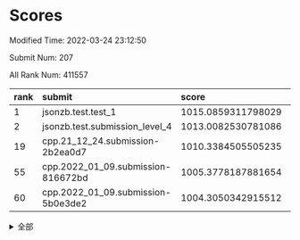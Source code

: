 # Scores

Modified Time: 2022-03-24 23:12:50

Submit Num: 207

All Rank Num: 411557

| rank |               submit               |       score        |       sigma        | pk_num |
| :--- | :--------------------------------- | :----------------- | :----------------- | :----- |
| 1    | jsonzb.test.test_1                 | 1015.0859311798029 | 0.8574334622697123 | 7957   |
| 2    | jsonzb.test.submission_level_4     | 1013.0082530781086 | 0.8112766422484485 | 7954   |
| 19   | cpp.21_12_24.submission-2b2ea0d7   | 1010.3384505505235 | 0.7515390361689069 | 7953   |
| 55   | cpp.2022_01_09.submission-816672bd | 1005.3778187881654 | 0.7208668724218168 | 7948   |
| 60   | cpp.2022_01_09.submission-5b0e3de2 | 1004.3050342915512 | 0.7205378821020553 | 7954   |


<details>
<summary>全部</summary>

| rank |                 submit                 |       score        |       sigma        | pk_num |
| :--- | :------------------------------------- | :----------------- | :----------------- | :----- |
| 1    | jsonzb.test.test_1                     | 1015.0859311798029 | 0.8574334622697123 | 7957   |
| 2    | jsonzb.test.submission_level_4         | 1013.0082530781086 | 0.8112766422484485 | 7954   |
| 3    | gobigger.level_3.submission_level_3_30 | 1011.7373742777202 | 0.7837141320713951 | 7951   |
| 4    | gobigger.level_3.submission_level_3_11 | 1011.5098886664998 | 0.7679867347914585 | 7952   |
| 5    | gobigger.level_3.submission_level_3_9  | 1011.0182156013424 | 0.7636532538157523 | 7952   |
| 6    | gobigger.level_3.submission_level_3_23 | 1010.9243461580628 | 0.763250787660778  | 7956   |
| 7    | gobigger.level_3.submission_level_3_49 | 1010.8791230878239 | 0.7605487080171258 | 7953   |
| 8    | gobigger.level_3.submission_level_3_18 | 1010.7947458581805 | 0.776355409041298  | 7953   |
| 9    | gobigger.level_3.submission_level_3_26 | 1010.7433897617765 | 0.7776519019054209 | 7950   |
| 10   | gobigger.level_3.submission_level_3_25 | 1010.5840492048995 | 0.7650402645535825 | 7957   |
| 11   | gobigger.level_3.submission_level_3_34 | 1010.5729069522387 | 0.7520237484516775 | 7954   |
| 12   | gobigger.level_3.submission_level_3_40 | 1010.5728145468096 | 0.7642341574254894 | 7955   |
| 13   | gobigger.level_3.submission_level_3_22 | 1010.5693677915449 | 0.7592427844186158 | 7950   |
| 14   | gobigger.level_3.submission_level_3_13 | 1010.5550775738327 | 0.7744183132359852 | 7953   |
| 15   | gobigger.level_3.submission_level_3_7  | 1010.5048580484421 | 0.7732195475466963 | 7957   |
| 16   | gobigger.level_3.submission_level_3_27 | 1010.4632933816744 | 0.7794015814334656 | 7950   |
| 17   | gobigger.level_3.submission_level_3_39 | 1010.3992907633004 | 0.7747096708112958 | 7950   |
| 18   | gobigger.level_3.submission_level_3_19 | 1010.3607114461327 | 0.7727851989750489 | 7952   |
| 19   | cpp.21_12_24.submission-2b2ea0d7       | 1010.3384505505235 | 0.7515390361689069 | 7953   |
| 20   | gobigger.level_3.submission_level_3_10 | 1010.2720778121555 | 0.7471773918261337 | 7948   |
| 21   | gobigger.level_3.submission_level_3_6  | 1010.2219508774939 | 0.7417529151329383 | 7949   |
| 22   | gobigger.level_3.submission_level_3_28 | 1010.2155404127253 | 0.7444048206498074 | 7952   |
| 23   | gobigger.level_3.submission_level_3_36 | 1010.097295568005  | 0.7848359287031501 | 7954   |
| 24   | gobigger.level_3.submission_level_3_45 | 1010.0388992251002 | 0.758943540641122  | 7949   |
| 25   | gobigger.level_3.submission_level_3_42 | 1009.9534360771713 | 0.7565621278637569 | 7954   |
| 26   | gobigger.level_3.submission_level_3_32 | 1009.9335738165911 | 0.7654740753327112 | 7951   |
| 27   | gobigger.level_3.submission_level_3_46 | 1009.9288959810061 | 0.7631155338486802 | 7957   |
| 28   | gobigger.level_3.submission_level_3_33 | 1009.9180693670903 | 0.7417030809397256 | 7952   |
| 29   | gobigger.level_3.submission_level_3_2  | 1009.908377878814  | 0.7618722082716892 | 7954   |
| 30   | gobigger.level_3.submission_level_3_15 | 1009.8827875395125 | 0.7639040450235236 | 7955   |
| 31   | gobigger.level_3.submission_level_3_21 | 1009.8282925470304 | 0.7641865370792928 | 7955   |
| 32   | gobigger.level_3.submission_level_3_5  | 1009.8206865830422 | 0.7545277916500236 | 7955   |
| 33   | gobigger.level_3.submission_level_3_20 | 1009.71960780066   | 0.7534745308222319 | 7951   |
| 34   | gobigger.level_3.submission_level_3_1  | 1009.7127627922631 | 0.7780319387191148 | 7949   |
| 35   | gobigger.level_3.submission_level_3_24 | 1009.6265016334742 | 0.755274066373086  | 7953   |
| 36   | gobigger.level_3.submission_level_3_0  | 1009.5233207167903 | 0.7593473958933838 | 7956   |
| 37   | gobigger.level_3.submission_level_3_4  | 1009.5049909301456 | 0.7624415205564112 | 7949   |
| 38   | gobigger.level_3.submission_level_3_44 | 1009.4294484930292 | 0.7696841903709217 | 7953   |
| 39   | gobigger.level_3.submission_level_3_14 | 1009.3708398231045 | 0.7581732941906003 | 7952   |
| 40   | gobigger.level_3.submission_level_3_41 | 1009.261709415621  | 0.751936971433868  | 7958   |
| 41   | gobigger.level_3.submission_level_3_3  | 1009.2078085177167 | 0.7492847919859649 | 7954   |
| 42   | gobigger.level_3.submission_level_3_43 | 1009.1365893626594 | 0.7434332975335628 | 7951   |
| 43   | gobigger.level_3.submission_level_3_8  | 1009.0001283693989 | 0.7484705401861932 | 7953   |
| 44   | gobigger.level_3.submission_level_3_16 | 1008.9965287070561 | 0.7324654460595168 | 7955   |
| 45   | gobigger.level_3.submission_level_3_38 | 1008.97413257102   | 0.7420149669668438 | 7954   |
| 46   | gobigger.level_3.submission_level_3_47 | 1008.8897430046627 | 0.7366377696577805 | 7952   |
| 47   | gobigger.level_3.submission_level_3_35 | 1008.8596510044447 | 0.758115337586524  | 7952   |
| 48   | gobigger.level_3.submission_level_3_12 | 1008.8572206403801 | 0.7290796344635989 | 7957   |
| 49   | gobigger.level_3.submission_level_3_48 | 1008.7609724900303 | 0.7582284606133225 | 7956   |
| 50   | gobigger.level_3.submission_level_3_37 | 1008.6299390446825 | 0.7464608711908467 | 7955   |
| 51   | gobigger.level_3.submission_level_3_29 | 1008.4706406926713 | 0.7343399080795487 | 7956   |
| 52   | gobigger.level_3.submission_level_3_31 | 1008.3761951375785 | 0.7377432663775181 | 7955   |
| 53   | gobigger.level_3.submission_level_3_17 | 1008.3735363815412 | 0.748756459460973  | 7952   |
| 54   | gobigger.level_1.submission_level_1_19 | 1005.5919161243722 | 0.7179996044227109 | 7948   |
| 55   | cpp.2022_01_09.submission-816672bd     | 1005.3778187881654 | 0.7208668724218168 | 7948   |
| 56   | gobigger.level_1.submission_level_1_2  | 1004.6733773668618 | 0.7172296439512819 | 7951   |
| 57   | gobigger.level_1.submission_level_1_32 | 1004.5697130731957 | 0.721515770402447  | 7949   |
| 58   | gobigger.level_1.submission_level_1_17 | 1004.4695926624739 | 0.7200677684496322 | 7948   |
| 59   | gobigger.level_1.submission_level_1_12 | 1004.3685779867732 | 0.7309439358805625 | 7956   |
| 60   | cpp.2022_01_09.submission-5b0e3de2     | 1004.3050342915512 | 0.7205378821020553 | 7954   |
| 61   | gobigger.level_1.submission_level_1_14 | 1004.2840207735073 | 0.71623460152443   | 7955   |
| 62   | gobigger.level_1.submission_level_1_45 | 1004.2444424944252 | 0.7156003765806613 | 7957   |
| 63   | gobigger.level_1.submission_level_1_35 | 1004.2113295312957 | 0.7213248862767532 | 7955   |
| 64   | gobigger.level_1.submission_level_1_9  | 1004.15542172118   | 0.7154042007947948 | 7952   |
| 65   | gobigger.level_1.submission_level_1_49 | 1003.9861816718992 | 0.7101713017114127 | 7952   |
| 66   | gobigger.level_1.submission_level_1_4  | 1003.9478254198671 | 0.7224584043295083 | 7952   |
| 67   | gobigger.level_1.submission_level_1_36 | 1003.9367773944865 | 0.7112151818495296 | 7950   |
| 68   | gobigger.level_1.submission_level_1_33 | 1003.8514696595622 | 0.7192671486268526 | 7955   |
| 69   | gobigger.level_1.submission_level_1_22 | 1003.7813376584953 | 0.7221642811142618 | 7955   |
| 70   | gobigger.level_1.submission_level_1_41 | 1003.7433557815169 | 0.7081122865162124 | 7950   |
| 71   | gobigger.level_1.submission_level_1_37 | 1003.6909595346965 | 0.7083332195805888 | 7953   |
| 72   | gobigger.level_1.submission_level_1_40 | 1003.636682514274  | 0.7073856104295135 | 7955   |
| 73   | gobigger.level_1.submission_level_1_27 | 1003.6066860829933 | 0.705430536780611  | 7954   |
| 74   | gobigger.level_1.submission_level_1_8  | 1003.5604399387324 | 0.7127913796420826 | 7952   |
| 75   | gobigger.level_1.submission_level_1_23 | 1003.5409858712363 | 0.726637337395235  | 7953   |
| 76   | gobigger.level_1.submission_level_1_3  | 1003.5073455232383 | 0.7233870749556734 | 7953   |
| 77   | gobigger.level_1.submission_level_1_47 | 1003.4840011215133 | 0.7084092426172234 | 7953   |
| 78   | gobigger.level_1.submission_level_1_44 | 1003.4660853482264 | 0.7180470645696443 | 7955   |
| 79   | gobigger.level_1.submission_level_1_38 | 1003.4402200482027 | 0.7096542370231824 | 7949   |
| 80   | gobigger.level_1.submission_level_1_1  | 1003.3463822076407 | 0.7032910720360633 | 7957   |
| 81   | gobigger.level_1.submission_level_1_30 | 1003.3186339512491 | 0.7214577009988555 | 7957   |
| 82   | gobigger.level_1.submission_level_1_6  | 1003.3069935614399 | 0.7123095386030486 | 7950   |
| 83   | gobigger.level_1.submission_level_1_0  | 1003.2419637194807 | 0.7202302362181312 | 7953   |
| 84   | gobigger.level_1.submission_level_1_46 | 1003.2275643003131 | 0.7076316999268418 | 7955   |
| 85   | gobigger.level_1.submission_level_1_26 | 1003.149732921369  | 0.7295988081723224 | 7955   |
| 86   | gobigger.level_1.submission_level_1_39 | 1003.1427038601872 | 0.7152253732283405 | 7950   |
| 87   | gobigger.level_1.submission_level_1_13 | 1003.1037919233702 | 0.7105640696657943 | 7954   |
| 88   | gobigger.level_1.submission_level_1_42 | 1003.0881952932001 | 0.719799181834495  | 7954   |
| 89   | gobigger.level_1.submission_level_1_34 | 1002.913071860406  | 0.7169247771936567 | 7958   |
| 90   | gobigger.level_1.submission_level_1_5  | 1002.8999535603392 | 0.7231655817806979 | 7955   |
| 91   | gobigger.level_1.submission_level_1_31 | 1002.8954332094714 | 0.7152527561258939 | 7948   |
| 92   | gobigger.level_1.submission_level_1_48 | 1002.8946218273879 | 0.7174580530695159 | 7956   |
| 93   | gobigger.level_1.submission_level_1_11 | 1002.8383049992752 | 0.7240311012262723 | 7950   |
| 94   | gobigger.level_1.submission_level_1_21 | 1002.8121709180855 | 0.7033247193964139 | 7955   |
| 95   | gobigger.level_1.submission_level_1_28 | 1002.6975127152405 | 0.7067887119343814 | 7948   |
| 96   | gobigger.level_1.submission_level_1_24 | 1002.6043165876717 | 0.7019553624032986 | 7949   |
| 97   | gobigger.level_1.submission_level_1_15 | 1002.551295126782  | 0.7202858980234537 | 7948   |
| 98   | gobigger.level_1.submission_level_1_10 | 1002.4912880711688 | 0.7164633969862176 | 7948   |
| 99   | gobigger.level_1.submission_level_1_16 | 1002.4070219504177 | 0.7103041867918206 | 7952   |
| 100  | gobigger.level_1.submission_level_1_25 | 1002.4018781340939 | 0.7004940743673466 | 7954   |
| 101  | gobigger.level_1.submission_level_1_20 | 1002.2120044871011 | 0.7183701133957779 | 7958   |
| 102  | gobigger.level_1.submission_level_1_43 | 1002.1263480547134 | 0.7111220029696983 | 7952   |
| 103  | gobigger.level_1.submission_level_1_29 | 1001.9744942641198 | 0.6973566188569584 | 7956   |
| 104  | gobigger.level_1.submission_level_1_7  | 1001.6234643488369 | 0.7046541239550608 | 7952   |
| 105  | gobigger.level_1.submission_level_1_18 | 1001.2465369192832 | 0.7057574525046263 | 7951   |
| 106  | gobigger.random.submission_random_49   | 997.5572710083671  | 0.7041696997237016 | 7955   |
| 107  | gobigger.random.submission_random_31   | 997.4266701720571  | 0.7177742226637445 | 7952   |
| 108  | gobigger.random.submission_random_19   | 997.163248772556   | 0.7186606250595811 | 7951   |
| 109  | gobigger.random.submission_random_45   | 997.0901405964115  | 0.6937418988886134 | 7951   |
| 110  | gobigger.random.submission_random_12   | 997.0133434682405  | 0.7011625643477117 | 7953   |
| 111  | gobigger.random.submission_random_8    | 996.9850901394773  | 0.706072411876356  | 7956   |
| 112  | gobigger.random.submission_random_15   | 996.8924248481329  | 0.6988419249253356 | 7953   |
| 113  | gobigger.random.submission_random_13   | 996.7464781267835  | 0.717561301832583  | 7952   |
| 114  | gobigger.random.submission_random_35   | 996.6524108139162  | 0.7109177179840661 | 7954   |
| 115  | gobigger.random.submission_random_2    | 996.6521525524379  | 0.7036116519873513 | 7950   |
| 116  | gobigger.random.submission_random_39   | 996.5950284023812  | 0.7078602247326685 | 7954   |
| 117  | gobigger.random.submission_random_23   | 996.5929132804763  | 0.6988747387679345 | 7953   |
| 118  | gobigger.random.submission_random_40   | 996.5856300891073  | 0.7076986477746631 | 7952   |
| 119  | gobigger.random.submission_random_4    | 996.5310485589798  | 0.7212019333863773 | 7953   |
| 120  | gobigger.random.submission_random_7    | 996.4153175160133  | 0.713199570446528  | 7956   |
| 121  | gobigger.random.submission_random_41   | 996.4038823696278  | 0.7093747216743532 | 7947   |
| 122  | gobigger.random.submission_random_24   | 996.3510100823469  | 0.7001106854899692 | 7955   |
| 123  | gobigger.random.submission_random_37   | 996.2602662018616  | 0.7048148713811764 | 7952   |
| 124  | gobigger.random.submission_random_9    | 996.2337266063456  | 0.7189530401064376 | 7953   |
| 125  | gobigger.random.submission_random_6    | 996.1767265086362  | 0.7088302341496026 | 7949   |
| 126  | gobigger.random.submission_random_30   | 996.1185866657539  | 0.701008657100869  | 7952   |
| 127  | gobigger.random.submission_random_20   | 996.0651733910502  | 0.7121260016078083 | 7950   |
| 128  | gobigger.random.submission_random_48   | 996.026626137191   | 0.7066234716209573 | 7949   |
| 129  | gobigger.random.submission_random_5    | 995.9997633960381  | 0.7146809993864002 | 7950   |
| 130  | gobigger.random.submission_random_43   | 995.9958121512726  | 0.7001340728118961 | 7955   |
| 131  | gobigger.random.submission_random_11   | 995.9420661324948  | 0.7064899105265806 | 7954   |
| 132  | gobigger.random.submission_random_28   | 995.9301233310383  | 0.7114398021302417 | 7955   |
| 133  | gobigger.random.submission_random_17   | 995.9266280569017  | 0.7022154077606876 | 7952   |
| 134  | gobigger.random.submission_random_18   | 995.8080877950825  | 0.7179550608186395 | 7949   |
| 135  | gobigger.random.submission_random_32   | 995.7731996512703  | 0.7114702231268486 | 7952   |
| 136  | gobigger.random.submission_random_29   | 995.7590714562039  | 0.708568467673849  | 7955   |
| 137  | gobigger.random.submission_random_47   | 995.7463809017635  | 0.7046556493855378 | 7953   |
| 138  | gobigger.random.submission_random_21   | 995.7395244373625  | 0.7135043072803138 | 7957   |
| 139  | gobigger.random.submission_random_44   | 995.7205327603468  | 0.715869458708036  | 7956   |
| 140  | gobigger.random.submission_random_3    | 995.683551748569   | 0.7086017096130737 | 7953   |
| 141  | gobigger.random.submission_random_46   | 995.6649551428384  | 0.7099055136721241 | 7952   |
| 142  | gobigger.random.submission_random_27   | 995.65298021455    | 0.7108198577770971 | 7951   |
| 143  | gobigger.random.submission_random_10   | 995.6439928167288  | 0.7069454425027383 | 7952   |
| 144  | gobigger.random.submission_random_1    | 995.599821875641   | 0.7144836174385679 | 7950   |
| 145  | gobigger.random.submission_random_33   | 995.580301686348   | 0.7160383289137627 | 7952   |
| 146  | gobigger.random.submission_random_36   | 995.5760977875499  | 0.6976558052999762 | 7951   |
| 147  | gobigger.random.submission_random_14   | 995.5724698337896  | 0.7313273039971019 | 7950   |
| 148  | gobigger.random.submission_random_34   | 995.5544449359685  | 0.7115433698832296 | 7954   |
| 149  | gobigger.random.submission_random_0    | 995.4723184993303  | 0.70771923114248   | 7952   |
| 150  | gobigger.random.submission_random_16   | 995.4121056997875  | 0.7040119873160365 | 7958   |
| 151  | gobigger.random.submission_random_26   | 995.3582123360895  | 0.7010908875495326 | 7946   |
| 152  | gobigger.random.submission_random_38   | 995.1074791763141  | 0.7089336853425957 | 7954   |
| 153  | gobigger.random.submission_random_25   | 995.0875611119039  | 0.7144467848995866 | 7953   |
| 154  | gobigger.random.submission_random_22   | 995.0693134023727  | 0.7327933688403706 | 7951   |
| 155  | gobigger.random.submission_random_42   | 994.9542633046425  | 0.7193831212414499 | 7954   |
| 156  | gobigger.level_2.submission_level_2_21 | 994.7201104110668  | 0.7353126770065884 | 7955   |
| 157  | gobigger.level_2.submission_level_2_30 | 993.6765313467678  | 0.7377888100587803 | 7952   |
| 158  | gobigger.level_2.submission_level_2_24 | 993.5858906871707  | 0.7257439952394    | 7956   |
| 159  | gobigger.level_2.submission_level_2_9  | 993.442331099733   | 0.7366187513631479 | 7952   |
| 160  | gobigger.level_2.submission_level_2_34 | 993.4290463688436  | 0.7592795174072016 | 7953   |
| 161  | gobigger.level_2.submission_level_2_19 | 993.4266000495802  | 0.7558902343945523 | 7952   |
| 162  | gobigger.level_2.submission_level_2_44 | 993.146469261991   | 0.730361429120366  | 7953   |
| 163  | gobigger.level_2.submission_level_2_8  | 993.1223642112302  | 0.7545272086510604 | 7955   |
| 164  | gobigger.level_2.submission_level_2_13 | 993.105204865376   | 0.7324041465329876 | 7951   |
| 165  | gobigger.level_2.submission_level_2_48 | 993.0925414115017  | 0.7342149263504166 | 7953   |
| 166  | gobigger.level_2.submission_level_2_6  | 992.8511409607945  | 0.7434382295031738 | 7953   |
| 167  | gobigger.level_2.submission_level_2_43 | 992.7852434265623  | 0.7428649632819352 | 7955   |
| 168  | gobigger.level_2.submission_level_2_49 | 992.7834305814889  | 0.7418459147924586 | 7953   |
| 169  | gobigger.level_2.submission_level_2_35 | 992.765560258373   | 0.7396350439744129 | 7951   |
| 170  | gobigger.level_2.submission_level_2_29 | 992.5932994937242  | 0.749397121237207  | 7958   |
| 171  | gobigger.level_2.submission_level_2_10 | 992.5865117387631  | 0.7295756286941274 | 7952   |
| 172  | gobigger.level_2.submission_level_2_22 | 992.4886560498143  | 0.7583437057400069 | 7955   |
| 173  | gobigger.level_2.submission_level_2_5  | 992.4519181328141  | 0.737626142641453  | 7947   |
| 174  | gobigger.level_2.submission_level_2_2  | 992.4499593372494  | 0.7405921059583941 | 7953   |
| 175  | gobigger.level_2.submission_level_2_39 | 992.445253706123   | 0.751676856300298  | 7956   |
| 176  | gobigger.level_2.submission_level_2_32 | 992.4352195590859  | 0.7450303730423044 | 7952   |
| 177  | gobigger.level_2.submission_level_2_33 | 992.3523250058101  | 0.739631471642344  | 7953   |
| 178  | gobigger.level_2.submission_level_2_40 | 992.2811598876722  | 0.7502137278412563 | 7952   |
| 179  | gobigger.level_2.submission_level_2_1  | 992.2584827582486  | 0.7411401781315423 | 7958   |
| 180  | gobigger.level_2.submission_level_2_23 | 992.2404370568318  | 0.7369985451165241 | 7951   |
| 181  | gobigger.level_2.submission_level_2_15 | 992.2116304631091  | 0.7184477835143896 | 7945   |
| 182  | gobigger.level_2.submission_level_2_20 | 992.1754322194699  | 0.7520835086825679 | 7948   |
| 183  | gobigger.level_2.submission_level_2_16 | 992.1635822166628  | 0.731882589308812  | 7956   |
| 184  | gobigger.level_2.submission_level_2_28 | 992.150384306313   | 0.741518303301643  | 7955   |
| 185  | gobigger.level_2.submission_level_2_38 | 992.1374613676701  | 0.7385546688430537 | 7948   |
| 186  | gobigger.level_2.submission_level_2_3  | 992.0358993407218  | 0.7455411143599173 | 7952   |
| 187  | gobigger.level_2.submission_level_2_27 | 991.9906472894437  | 0.7443526014087055 | 7951   |
| 188  | gobigger.level_2.submission_level_2_14 | 991.904827483578   | 0.7489199440122568 | 7951   |
| 189  | gobigger.level_2.submission_level_2_47 | 991.8855021550816  | 0.7257302532619193 | 7954   |
| 190  | gobigger.level_2.submission_level_2_18 | 991.8539534769092  | 0.7543873429326948 | 7953   |
| 191  | gobigger.level_2.submission_level_2_45 | 991.7667482864549  | 0.7502675719302458 | 7954   |
| 192  | gobigger.level_2.submission_level_2_46 | 991.487255716116   | 0.7441487505090519 | 7956   |
| 193  | gobigger.level_2.submission_level_2_26 | 991.4403079949051  | 0.750057925520814  | 7952   |
| 194  | gobigger.level_2.submission_level_2_42 | 991.4277417949686  | 0.7411352024487996 | 7955   |
| 195  | gobigger.level_2.submission_level_2_31 | 991.380926209274   | 0.7546153523464394 | 7955   |
| 196  | gobigger.level_2.submission_level_2_0  | 991.2001274573898  | 0.7912999386320194 | 7956   |
| 197  | gobigger.level_2.submission_level_2_17 | 990.9889612977994  | 0.772402510087371  | 7953   |
| 198  | gobigger.level_2.submission_level_2_11 | 990.8933213227002  | 0.7580702852803247 | 7949   |
| 199  | gobigger.level_2.submission_level_2_4  | 990.8034895768627  | 0.7394522430275807 | 7948   |
| 200  | gobigger.level_2.submission_level_2_41 | 990.7150839684805  | 0.768395257834552  | 7953   |
| 201  | gobigger.level_2.submission_level_2_25 | 990.5692509468671  | 0.7670978044601346 | 7955   |
| 202  | gobigger.level_2.submission_level_2_37 | 990.4306888029678  | 0.754373073258568  | 7956   |
| 203  | gobigger.level_2.submission_level_2_7  | 990.3580947531018  | 0.7936973507533798 | 7955   |
| 204  | gobigger.level_2.submission_level_2_12 | 990.3106824496818  | 0.7609968351293747 | 7952   |
| 205  | gobigger.level_2.submission_level_2_36 | 988.6779036883871  | 0.7913977621489218 | 7949   |
| 206  | gobigger.none.submission_none_0        | 980.8715857404941  | 1.2509769887458793 | 7957   |
| 207  | gobigger.none.submission_none_1        | 976.0788738408149  | 1.4691203737455447 | 7953   |

</details>